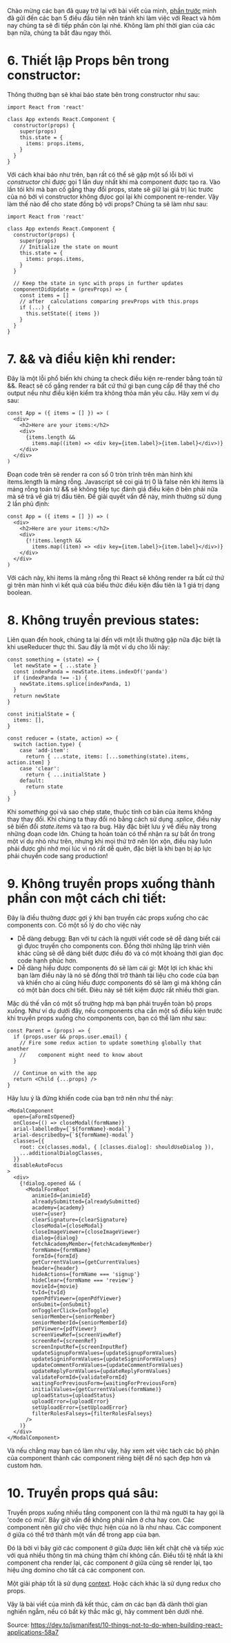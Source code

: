Chào mừng các bạn đã quay trở lại với bài viết của mình, [phần trước](https://viblo.asia/p/10-dieu-nen-tranh-khi-phat-trien-ung-dung-react-phan-1-07LKXpRDKV4) mình đã gửi đến các bạn 5 điều đầu tiên nên tránh khi làm việc với React và hôm nay chúng ta sẽ đi tiếp phần còn lại nhé. Không làm phí thời gian của các bạn nữa, chúng ta bắt đàu ngay thôi.
# 6. Thiết lập Props bên trong constructor:
Thông thường bạn sẽ khai báo state bên trong constructor như sau:
```
import React from 'react'

class App extends React.Component {
  constructor(props) {
    super(props)
    this.state = {
      items: props.items,
    }
  }
}
```
Với cách khai báo như trên, bạn rất có thể sẽ gặp một số lỗi bởi vì *constructor* chỉ được gọi 1 lần duy nhất khi mà component được tạo ra.
Vào lần tói khi mà bạn cố gắng thay đổi props, state sẽ giữ lại giá trị lúc trước của nó bởi vì constructor không đựoc gọi lại khi component re-render.
Vậy làm thế nào để cho state đồng bộ với props? Chúng ta sẽ làm như sau:
```
import React from 'react'

class App extends React.Component {
  constructor(props) {
    super(props)
    // Initialize the state on mount
    this.state = {
      items: props.items,
    }
  }

  // Keep the state in sync with props in further updates
  componentDidUpdate = (prevProps) => {
    const items = []
    // after  calculations comparing prevProps with this.props
    if (...) {
      this.setState({ items })
    }
  }
}
```

# 7. && và điều kiện khi render:
Đây là một lỗi phổ biến khi chúng ta check điều kiện re-render bằng toán tử &&.
React sẽ cố gắng render ra bất cứ thứ gì bạn cung cấp để thay thế cho output nếu như điều kiện kiểm tra không thỏa mãn yêu cầu. Hãy xem ví dụ sau:
```
const App = ({ items = [] }) => (
  <div>
    <h2>Here are your items:</h2>
    <div>
      {items.length &&
        items.map((item) => <div key={item.label}>{item.label}</div>)}
    </div>
  </div>
)
```
Đoạn code trên sẽ render ra con số 0 tròn trĩnh trên màn hình khi items.length là mảng rỗng. Javascript sẽ coi giá trị 0 là false nên khi items là mảng rỗng toán tử && sẽ không tiếp tục đánh giá điều kiện ở bên phải nữa mà sẽ trả về giá trị đầu tiên.
Để giải quyết vấn đề này, mình thường sử dụng 2 lần phủ định:
```
const App = ({ items = [] }) => (
  <div>
    <h2>Here are your items:</h2>
    <div>
      {!!items.length &&
        items.map((item) => <div key={item.label}>{item.label}</div>)}
    </div>
  </div>
)
```
Với cách này, khi items là mảng rỗng thì React sẽ không render ra bất cứ thứ gì trên màn hình vì kết quả của biểu thức điều kiện đầu tiên là 1 giá trị dạng boolean.

# 8. Không truyền previous states:
Liên quan đến hook, chúng ta lại đến với một lỗi thường gặp nữa đặc biệt là khi useReducer thực thi. Sau đây là một ví dụ cho lỗi này:
```
const something = (state) => {
  let newState = { ...state }
  const indexPanda = newState.items.indexOf('panda')
  if (indexPanda !== -1) {
    newState.items.splice(indexPanda, 1)
  }
  return newState
}

const initialState = {
  items: [],
}

const reducer = (state, action) => {
  switch (action.type) {
    case 'add-item':
      return { ...state, items: [...something(state).items, action.item] }
    case 'clear':
      return { ...initialState }
    default:
      return state
  }
}
```
Khi *something* gọi và sao chép state, thuộc tính cơ bản của items không thay thay đổi. Khi chúng ta thay đổi nó bằng cách sử dụng *.splice*, điều này sẽ biến đổi *state.items* và tạo ra bug.
Hãy đặc biệt lưu ý về điều này trong những đoạn code lớn. Chúng ta hoàn toàn có thể nhận ra sự bất ổn trong một ví dụ nhỏ như trên, nhưng khi mọi thứ trở nên lộn xộn, điều này luôn phải được ghi nhớ mọi lúc vì nó rất dễ quên, đặc biệt là khi bạn bị áp lực phải chuyển code sang production!

# 9. Không truyền props xuống thành phần con một cách chi tiết:
Đây là điều thường được gợi ý khi bạn truyền các props xuống cho các components con.
Có một số lý do cho việc này
* Dễ dàng debugg: Bạn với tư cách là người viết code sẽ dễ dàng biết cái gì đựoc truyền cho components con. Đồng thời những lập trình viên khác cũng sẽ dễ dàng biết được điều đó và có một khoảng thời gian đọc code hạnh phúc hơn.
* Dễ dàng hiểu được components đó sẽ làm cái gì: Một lợi ích khác khi bạn làm điều này là nó sẽ đồng thời trở thành tài liệu cho code của bạn và khiến cho ai cũng hiểu được  components đó sẽ làm gì mà không cần có một bản docs chi tiết. Đièu này sẽ tiết kiệm được rất nhiều thời gian.

Mặc dù thế vẫn có một số trường hợp mà bạn phải truyền toàn bộ props xuống.
Như ví dụ dưới đây, nếu components cha cần một số điều kiện trước khi truyền props xuống cho components con, bạn có thể làm như sau:
```
const Parent = (props) => {
  if (props.user && props.user.email) {
    // Fire some redux action to update something globally that another
    //    component might need to know about
  }

  // Continue on with the app
  return <Child {...props} />
}
```
Hãy lưu ý là đừng khiến code của bạn trở nên như thế này:
```
<ModalComponent
  open={aFormIsOpened}
  onClose={() => closeModal(formName)}
  arial-labelledby={`${formName}-modal`}
  arial-describedby={`${formName}-modal`}
  classes={{
    root: cx(classes.modal, { [classes.dialog]: shouldUseDialog }),
    ...additionalDialogClasses,
  }}
  disableAutoFocus
>
  <div>
    {!dialog.opened && (
      <ModalFormRoot
        animieId={animieId}
        alreadySubmitted={alreadySubmitted}
        academy={academy}
        user={user}
        clearSignature={clearSignature}
        closeModal={closeModal}
        closeImageViewer={closeImageViewer}
        dialog={dialog}
        fetchAcademyMember={fetchAcademyMember}
        formName={formName}
        formId={formId}
        getCurrentValues={getCurrentValues}
        header={header}
        hideActions={formName === 'signup'}
        hideClear={formName === 'review'}
        movieId={movie}
        tvId={tvId}
        openPdfViewer={openPdfViewer}
        onSubmit={onSubmit}
        onTogglerClick={onToggle}
        seniorMember={seniorMember}
        seniorMemberId={seniorMemberId}
        pdfViewer={pdfViewer}
        screenViewRef={screenViewRef}
        screenRef={screenRef}
        screenInputRef={screenInputRef}
        updateSignupFormValues={updateSignupFormValues}
        updateSigninFormValues={updateSigninFormValues}
        updateCommentFormValues={updateCommentFormValues}
        updateReplyFormValues={updateReplyFormValues}
        validateFormId={validateFormId}
        waitingForPreviousForm={waitingForPreviousForm}
        initialValues={getCurrentValues(formName)}
        uploadStatus={uploadStatus}
        uploadError={uploadError}
        setUploadError={setUploadError}
        filterRolesFalseys={filterRolesFalseys}
      />
    )}
  </div>
</ModalComponent>
```
Và nếu chẳng may bạn có làm như vậy, hãy xem xét việc tách các bộ phận của component thành các component riêng biệt để nó sạch đẹp hơn và custom hơn.

# 10. Truyền props quá sâu:
Truyền props xuống nhiều tầng component con là thứ mà người ta hay gọi là 'code có mùi'.
Bây giờ vấn đề không phải nằm ở cha hay con. Các component nên giữ cho việc thực hiện của nó là như nhau. Các component ở giữa có thể trở thành một vấn đề trong app của bạn.

Đó là bởi vì bây giờ các component ở giữa được liên kết chặt chẽ và tiếp xúc với quá nhiều thông tin mà chúng thậm chí không cần. Điều tồi tệ nhất là khi component cha render lại, các component ở giữa cũng sẽ render lại, tạo hiệu ứng domino cho tất cả các component con.

Một giải pháp tốt là sử dụng [context](https://reactjs.org/docs/context.html). Hoặc cách khác là sử dụng redux cho props.

Vậy là bài viết của mình đã kết thúc, cảm ơn các bạn đã dành thời gian nghiền ngẫm, nếu có bất kỳ thắc mắc gì, hãy comment bên dưới nhé.

Source: https://dev.to/jsmanifest/10-things-not-to-do-when-building-react-applications-58a7